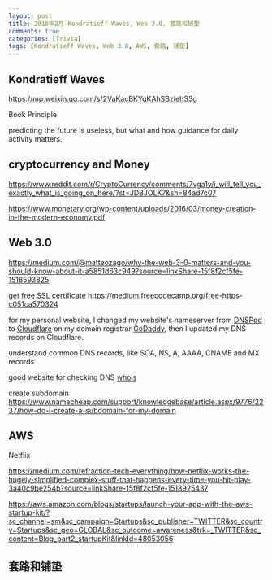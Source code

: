 ```yaml
---
layout: post
title: 2018年2月-Kondratieff Waves, Web 3.0, 套路和铺垫
comments: true
categories: [Trivia]
tags: [Kondratieff Waves, Web 3.0, AWS, 套路, 铺垫]
---
```



## Kondratieff Waves

https://mp.weixin.qq.com/s/2VaKacBKYqKAhSBzIehS3g


Book Principle

predicting the future is useless, but what and how guidance for daily activity matters. 



## cryptocurrency and Money

https://www.reddit.com/r/CryptoCurrency/comments/7vga1y/i_will_tell_you_exactly_what_is_going_on_here/?st=JDBJOLK7&sh=84ad7c07


https://www.monetary.org/wp-content/uploads/2016/03/money-creation-in-the-modern-economy.pdf


## Web 3.0

https://medium.com/@matteozago/why-the-web-3-0-matters-and-you-should-know-about-it-a5851d63c949?source=linkShare-15f8f2cf5fe-1518593825


get free SSL certificate
https://medium.freecodecamp.org/free-https-c051ca570324


for my personal website, I changed my website's nameserver from [DNSPod](https://www.dnspod.cn) to [Cloudflare](https://www.cloudflare.com) on my domain registrar [GoDaddy](https://sg.godaddy.com), then I updated my DNS records on Cloudflare.

understand common DNS records, like SOA, NS, A, AAAA, CNAME and MX records

good website for checking DNS [whois](https://who.is)


create subdomain 
https://www.namecheap.com/support/knowledgebase/article.aspx/9776/2237/how-do-i-create-a-subdomain-for-my-domain



## AWS 

Netflix

https://medium.com/refraction-tech-everything/how-netflix-works-the-hugely-simplified-complex-stuff-that-happens-every-time-you-hit-play-3a40c9be254b?source=linkShare-15f8f2cf5fe-1518925437


https://aws.amazon.com/blogs/startups/launch-your-app-with-the-aws-startup-kit/?sc_channel=sm&sc_campaign=Startups&sc_publisher=TWITTER&sc_country=Startups&sc_geo=GLOBAL&sc_outcome=awareness&trk=_TWITTER&sc_content=Blog_part2_startupKit&linkId=48053056


## 套路和铺垫
